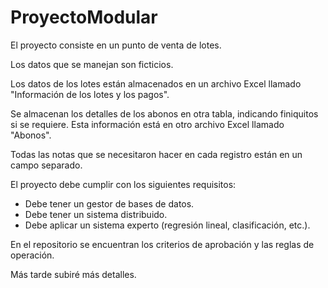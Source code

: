 # ProyectoModular

El proyecto consiste en un punto de venta de lotes. 

Los datos que se manejan son ficticios.

Los datos de los lotes están almacenados en un archivo Excel llamado "Información de los lotes y los pagos".

Se almacenan los detalles de los abonos en otra tabla, indicando finiquitos si se requiere. Esta información está en otro archivo Excel llamado "Abonos".

Todas las notas que se necesitaron hacer en cada registro están en un campo separado.

El proyecto debe cumplir con los siguientes requisitos: 
 - Debe tener un gestor de bases de datos.
 - Debe tener un sistema distribuido.
 - Debe aplicar un sistema experto (regresión lineal, clasificación, etc.).

En el repositorio se encuentran los criterios de aprobación y las reglas de operación.

Más tarde subiré más detalles.

